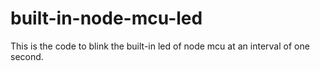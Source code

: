 # built-in-node-mcu-led
This is the code to blink the built-in led of node mcu at an interval of one second.
